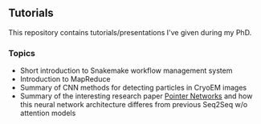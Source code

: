 ## Tutorials
This repository contains tutorials/presentations I've given during my PhD.
### Topics
* Short introduction to Snakemake workflow management system
* Introduction to MapReduce
* Summary of CNN methods for detecting particles in CryoEM images
* Summary of the interesting research paper <a target="_blank" href="https://arxiv.org/abs/1506.03134">Pointer Networks</a> and how this neural network architecture differes from previous Seq2Seq w/o attention models


